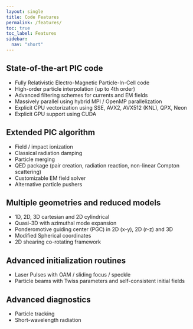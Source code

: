 ```yaml
---
layout: single
title: Code Features
permalink: /features/
toc: true
toc_label: Features
sidebar:
  nav: "short"
---
```


## State-of-the-art PIC code

* Fully Relativistic Electro-Magnetic Particle-In-Cell code
* High-order particle interpolation (up to 4th order)
* Advanced filtering schemes for currents and EM fields
* Massively parallel using hybrid MPI / OpenMP parallelization
* Explicit CPU vectorization using SSE, AVX2, AVX512 (KNL), QPX, Neon
* Explicit GPU support using CUDA

## Extended PIC algorithm

* Field / impact ionization
* Classical radiation damping
* Particle merging
* QED package (pair creation, radiation reaction, non-linear Compton scattering)
* Customizable EM field solver
* Alternative particle pushers

## Multiple geometries and reduced models

* 1D, 2D, 3D cartesian and 2D cylindrical
* Quasi-3D with azimuthal mode expansion
* Ponderomotive guiding center (PGC) in 2D (x-y), 2D (r-z) and 3D
* Modified Spherical coordinates
* 2D shearing co-rotating framework

## Advanced initialization routines

* Laser Pulses with OAM / sliding focus / speckle
* Particle beams with Twiss parameters and self-consistent initial fields

## Advanced diagnostics

* Particle tracking
* Short-wavelength radiation
